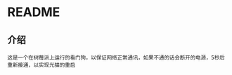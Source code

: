 README
===========================
## 介绍
    这是一个在树莓派上运行的看门狗，以保证网络正常通讯，如果不通的话会断开的电源，5秒后重新接通，以实现光猫的重启
